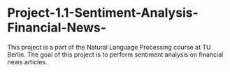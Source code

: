 # Project-1.1-Sentiment-Analysis-Financial-News-
This project is a part of the Natural Language Processing course at TU Berlin. The goal of this project is to perform sentiment analysis on financial news articles.
